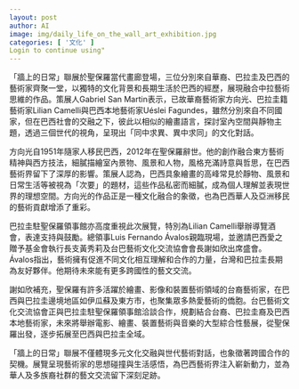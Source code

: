 ```yaml
---
layout: post
author: AI
image: img/daily_life_on_the_wall_art_exhibition.jpg
categories: [ '文化' ]
Login to continue using"
---
```

「牆上的日常」聯展於聖保羅當代畫廊登場，三位分別來自華裔、巴拉圭及巴西的藝術家齊聚一堂，以獨特的文化背景和長期生活於巴西的經歷，展現融合中拉藝術思維的作品。策展人Gabriel San Martin表示，已故華裔藝術家方向光、巴拉圭籍藝術家Lilian Camelli與巴西本地藝術家Uéslei Fagundes，雖然分別來自不同國家，但在巴西社會的交融之下，彼此以相似的繪畫語言，探討室內空間與靜物主題，透過三個世代的視角，呈現出「同中求異、異中求同」的文化對話。

方向光自1951年隨家人移民巴西，2012年在聖保羅辭世。他的創作融合東方藝術精神與西方技法，細膩描繪室內景物、風景和人物，風格充滿詩意與哲思，在巴西藝術界留下了深厚的影響。策展人認為，巴西具象繪畫的高峰常見於靜物、風景和日常生活等被視為「次要」的題材，這些作品私密而細膩，成為個人理解並表現世界的理想空間。方向光的作品正是一種文化融合的象徵，也為巴西華人及亞洲移民的藝術貢獻增添了重彩。

巴拉圭駐聖保羅領事館亦高度重視此次展覽，特別為Lilian Camelli舉辦導覽酒會，表達支持與鼓勵。總領事Luis Fernando Ávalos親臨現場，並邀請巴西愛之贈予基金會執行長支黃秀莉及台巴藝術文化交流協會會長謝如欣出席盛會。Ávalos指出，藝術擁有促進不同文化相互理解和合作的力量，台灣和巴拉圭長期為友好夥伴。他期待未來能有更多跨國性的藝文交流。

謝如欣補充，聖保羅有許多活躍於繪畫、影像和裝置藝術領域的台裔藝術家，在巴西與巴拉圭邊境地區如伊瓜蘇及東方市，也聚集眾多熱愛藝術的僑胞。台巴藝術文化交流協會正與巴拉圭駐聖保羅領事館洽談合作，規劃結合台裔、巴拉圭裔及巴西本地藝術家，未來將舉辦電影、繪畫、裝置藝術與音樂的大型綜合性藝展，從聖保羅出發，逐步拓展至巴西與巴拉圭全域。

「牆上的日常」聯展不僅體現多元文化交融與世代藝術對話，也象徵著跨國合作的契機。展覽呈現藝術家的思想碰撞與生活感悟，為巴西藝術界注入嶄新動力，並為華人及多族裔社群的藝文交流留下深刻足跡。